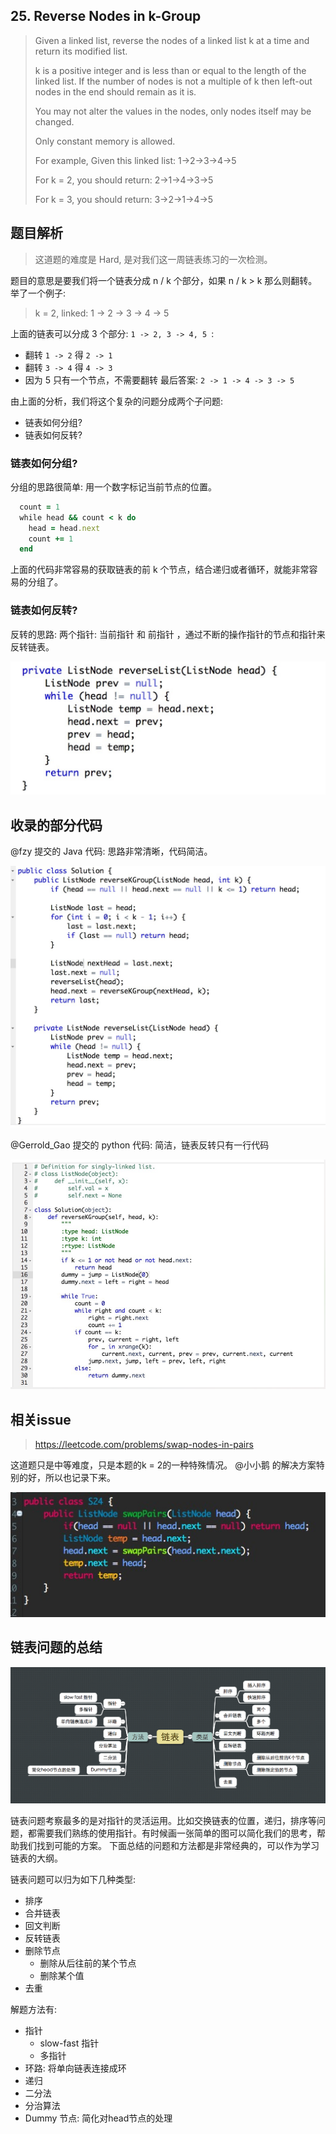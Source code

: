 ## 25. Reverse Nodes in k-Group

> Given a linked list, reverse the nodes of a linked list k at a time and return its modified list.
> 
> k is a positive integer and is less than or equal to the length of the linked list. If the number of nodes is not a multiple of k then left-out nodes in the end should remain as it is.
> 
> You may not alter the values in the nodes, only nodes itself may be changed.
> 
> Only constant memory is allowed.
> 
> For example,
> Given this linked list: 1->2->3->4->5
> 
> For k = 2, you should return: 2->1->4->3->5
> 
> For k = 3, you should return: 3->2->1->4->5
> 

## 题目解析

> 这道题的难度是 Hard, 是对我们这一周链表练习的一次检测。

题目的意思是要我们将一个链表分成 n / k 个部分，如果 n / k > k 那么则翻转。举了一个例子:
> k = 2, linked: 1 -> 2 -> 3 -> 4 -> 5 

上面的链表可以分成 3 个部分:  `1 -> 2, 3 -> 4, 5 `:
- 翻转 `1 -> 2` 得 `2 -> 1`
- 翻转 `3 -> 4` 得 `4 -> 3`
- 因为 5 只有一个节点，不需要翻转
最后答案: `2 -> 1 -> 4 -> 3 -> 5`

由上面的分析，我们将这个复杂的问题分成两个子问题:
- 链表如何分组?
- 链表如何反转? 

### 链表如何分组?
分组的思路很简单: 用一个数字标记当前节点的位置。

```ruby
  count = 1
  while head && count < k do
    head = head.next
    count += 1
  end
```

上面的代码非常容易的获取链表的前 k 个节点，结合递归或者循环，就能非常容易的分组了。

### 链表如何反转?
反转的思路: 两个指针: 当前指针 和 前指针 ，通过不断的操作指针的节点和指针来反转链表。

![](./images/3.png)

## 收录的部分代码

@fzy 提交的 Java 代码: 思路非常清晰，代码简洁。

![](./images/2.jpeg)

@Gerrold_Gao 提交的 python 代码: 简洁，链表反转只有一行代码

![](./images/4.png)

## 相关issue
> https://leetcode.com/problems/swap-nodes-in-pairs

这道题只是中等难度，只是本题的k = 2的一种特殊情况。 @小小鹅 的解决方案特别的好，所以也记录下来。

![](./images/5.jpeg)


## 链表问题的总结

![](./images/1.png)

链表问题考察最多的是对指针的灵活运用。比如交换链表的位置，递归，排序等问题，都需要我们熟练的使用指针。有时候画一张简单的图可以简化我们的思考，帮助我们找到可能的方案。
下面总结的问题和方法都是非常经典的，可以作为学习链表的大纲。

链表问题可以归为如下几种类型:
- 排序
- 合并链表
- 回文判断
- 反转链表
- 删除节点
  - 删除从后往前的某个节点
  - 删除某个值
- 去重

解题方法有:
- 指针
  - slow-fast 指针
  - 多指针
- 环路: 将单向链表连接成环
- 递归
- 二分法
- 分治算法
- Dummy 节点: 简化对head节点的处理

